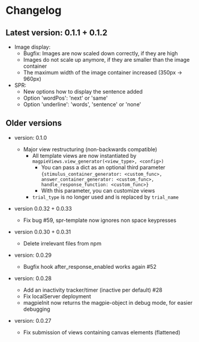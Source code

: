 # Changelog

## Latest version: 0.1.1 + 0.1.2

- Image display:
    - Bugfix: Images are now scaled down correctly, if they are high
    - Images do not scale up anymore, if they are smaller than the image container
    - The maximum width of the image container increased (350px -> 960px)
- SPR:
    - New options how to display the sentence added
    - Option 'wordPos': 'next' or 'same'
    - Option 'underline': 'words', 'sentence' or 'none'

## Older versions

- version: 0.1.0
  
  - Major view restructuring (non-backwards compatible)
      - All template views are now instantiated by `magpieViews.view_generator(<view_type>, <config>)`
          - You can pass a dict as an optional third parameter `{stimulus_container_generator: <custom_func>, answer_container_generator: <custom_func>, handle_response_function: <custom_func>}`
          - With this parameter, you can customize views
      - `trial_type` is no longer used and is replaced by `trial_name`
      
- version 0.0.32 + 0.0.33

    - Fix bug #59, spr-template now ignores non space keypresses

- version 0.0.30 + 0.0.31

    - Delete irrelevant files from npm
    
- version: 0.0.29

	- Bugfix hook after\_response\_enabled works again #52

- version: 0.0.28

	- Add an inactivity tracker/timer (inactive per default) #28
	- Fix localServer deployment
	- magpieInit now returns the magpie-object in debug mode, for easier debugging

- version: 0.0.27
 
	- Fix submission of views containing canvas elements (flattened)


